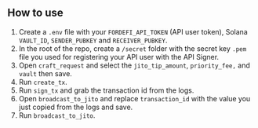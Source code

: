 ## How to use

1. Create a `.env` file with your `FORDEFI_API_TOKEN` (API user token), Solana `VAULT_ID`, `SENDER_PUBKEY` and `RECEIVER_PUBKEY`.
2. In the root of the repo, create a `/secret` folder with the secret key `.pem` file you used for registering your API user with the API Signer.
3. Open `craft_request` and select the `jito_tip_amount`, `priority_fee,` and `vault` then save.
4. Run `create_tx`.
5. Run `sign_tx` and grab the transaction id from the logs.
6. Open `broadcast_to_jito` and replace `transaction_id` with the value you just copied from the logs and save.
7. Run `broadcast_to_jito`.